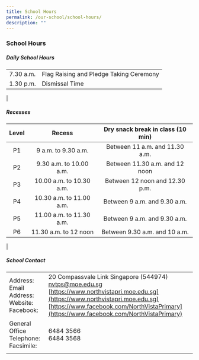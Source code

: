 ```yaml
---
title: School Hours
permalink: /our-school/school-hours/
description: ""
---
```

### School Hours 

##### Daily School Hours

|  |  |
|---|---|
| 7.30 a.m. | Flag Raising and Pledge Taking Ceremony |
| 1.30 p.m. | Dismissal Time |
|

##### Recesses

| Level | Recess | Dry snack break in class (10 min) |
|:---:|:---:|:---:|
| P1  | 9 a.m. to 9.30 a.m. | Between 11 a.m. and 11.30 a.m. |
| P2  | 9.30 a.m. to 10.00 a.m. | Between 11.30 a.m. and 12 noon |
|  P3 | 10.00 a.m. to 10.30 a.m.  | Between 12 noon and 12.30 p.m.   |
|  P4 | 10.30 a.m. to 11.00 a.m.  | Between 9 a.m. and 9.30 a.m.    |
|  P5 | 11.00 a.m. to 11.30 a.m.  | Between 9 a.m. and 9.30 a.m.     |
| P6  |  11.30 a.m. to 12 noon | Between 9.30 a.m. and 10 a.m.     |
|

##### School Contact

|  |  |
|---|---|
| Address: <br>Email Address: <br> Website:<br> Facebook: | 20 Compassvale Link Singapore (544974) <br>  nvtps@moe.edu.sg <br> [https://www.northvistapri.moe.edu.sg](https://www.northvistapri.moe.edu.sg) <br>[https://www.facebook.com/NorthVistaPrimary](https://www.facebook.com/NorthVistaPrimary) |
| General Office Telephone: <br> Facsimile: | 6484 3566  <br> 6484 3568 |
|  |  |